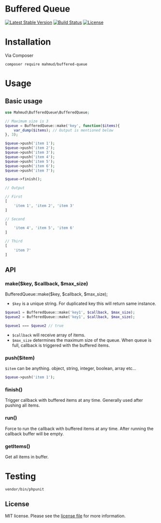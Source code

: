 # Buffered Queue

[![Latest Stable Version](https://poser.pugx.org/mahmud/buffered-queue/v/stable)](https://packagist.org/packages/mahmud/buffered-queue)
[![Build Status](https://travis-ci.org/mahmudkuet11/Buffered-Queue.svg?branch=master)](https://travis-ci.org/mahmudkuet11/Buffered-Queue)
[![License](https://poser.pugx.org/mahmud/buffered-queue/license)](https://packagist.org/packages/mahmud/buffered-queue)

# Installation
Via Composer

`composer require mahmud/buffered-queue`

# Usage

## Basic usage

```php
use Mahmud\BufferedQueue\BufferedQueue;

// Maximum size is 3
$queue = BufferedQueue::make('key', function($items){
    var_dump($items); // Output is mentioned below
}, 3);

$queue->push('item 1');
$queue->push('item 2');
$queue->push('item 3');
$queue->push('item 4');
$queue->push('item 5');
$queue->push('item 6');
$queue->push('item 7');

$queue->finish();

// Output

// First
[
    'item 1', 'item 2', 'item 3'
]

// Second
[
    'item 4', 'item 5', 'item 6'
]

// Third
[
    'item 7'
]
```

## API

### make($key, $callback, $max_size)

BufferedQueue::make($key, $callback, $max_size);

- `$key` is a unique string. For duplicated key this will return same instance.

```php
$queue1 = BufferedQueue::make('key1', $callback, $max_size);
$queue2 = BufferedQueue::make('key1', $callback, $max_size);

$queue1 === $queue2 // true
```

- `$callback` will receive array of items.
- `$max_size` determines the maximum size of the queue. When queue is full, callback is triggered with the buffered items.

### push($item)

`$item` can be anything. object, string, integer, boolean, array etc...

```php
$queue->push('item 1');
```

### finish()
Trigger callback with buffered items at any time. Generally used after pushing all items.

### run()
Force to run the callback with buffered items at any time. After running the callback buffer will be empty.

### getItems()
Get all items in buffer.

# Testing

`vendor/bin/phpunit`

## License

MIT license. Please see the [license file](license.md) for more information.